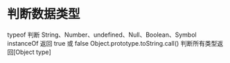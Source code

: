 # 判断数据类型

typeof 判断 String、Number、undefined、Null、Boolean、Symbol
instanceOf 返回 true 或 false
Object.prototype.toString.call() 判断所有类型返回[Object type]
